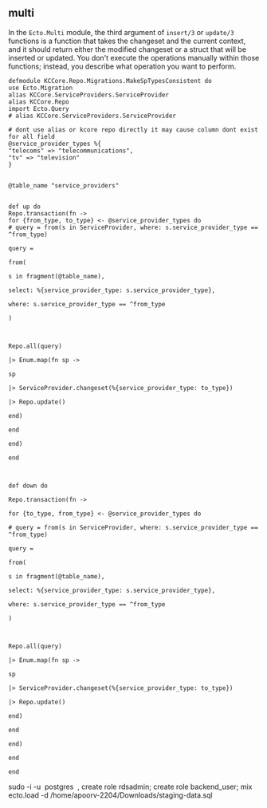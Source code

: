 
## multi

In the `Ecto.Multi` module, the third argument of `insert/3` or `update/3` functions is a function that takes the changeset and the current context, and it should return either the modified changeset or a struct that will be inserted or updated. You don't execute the operations manually within those functions; instead, you describe what operation you want to perform.

```
defmodule KCCore.Repo.Migrations.MakeSpTypesConsistent do
use Ecto.Migration
alias KCCore.ServiceProviders.ServiceProvider
alias KCCore.Repo
import Ecto.Query
# alias KCCore.ServiceProviders.ServiceProvider

# dont use alias or kcore repo directly it may cause column dont exist for all field
@service_provider_types %{
"telecoms" => "telecommunications",
"tv" => "television"
}


@table_name "service_providers"
  

def up do
Repo.transaction(fn ->
for {from_type, to_type} <- @service_provider_types do
# query = from(s in ServiceProvider, where: s.service_provider_type == ^from_type)

query =

from(

s in fragment(@table_name),

select: %{service_provider_type: s.service_provider_type},

where: s.service_provider_type == ^from_type

)

  

Repo.all(query)

|> Enum.map(fn sp ->

sp

|> ServiceProvider.changeset(%{service_provider_type: to_type})

|> Repo.update()

end)

end

end)

end

  

def down do

Repo.transaction(fn ->

for {to_type, from_type} <- @service_provider_types do

# query = from(s in ServiceProvider, where: s.service_provider_type == ^from_type)

query =

from(

s in fragment(@table_name),

select: %{service_provider_type: s.service_provider_type},

where: s.service_provider_type == ^from_type

)

  

Repo.all(query)

|> Enum.map(fn sp ->

sp

|> ServiceProvider.changeset(%{service_provider_type: to_type})

|> Repo.update()

end)

end

end)

end

end
```


sudo -i -u  postgres  , create role rdsadmin; create role backend_user; 
mix ecto.load -d /home/apoorv-2204/Downloads/staging-data.sql